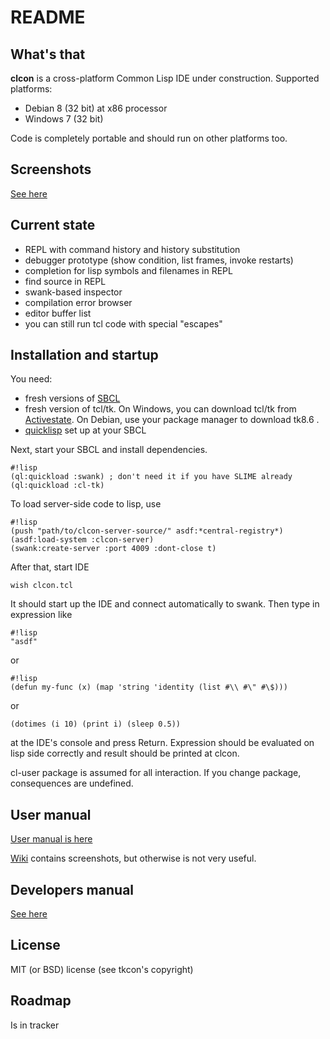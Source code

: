 # README #

## What's that
**clcon** is a cross-platform Common Lisp IDE under construction. Supported platforms: 

- Debian 8 (32 bit) at x86 processor
- Windows 7 (32 bit)

Code is completely portable and should run on other platforms too. 

## Screenshots
[See here](https://bitbucket.org/budden/clcon/wiki/Screenshots)

## Current state
- REPL with command history and history substitution
- debugger prototype (show condition, list frames, invoke restarts)
- completion for lisp symbols and filenames in REPL
- find source in REPL
- swank-based inspector 
- compilation error browser
- editor buffer list
- you can still run tcl code with special "escapes"

## Installation and startup 
You need:

- fresh versions of [SBCL](http://www.sbcl.org/platform-table.html) 
- fresh version of tcl/tk. On Windows, you can download tcl/tk from [Activestate](http://www.activestate.com/activetcl/downloads). On Debian, use your package manager to download tk8.6 . 
- [quicklisp](https://www.quicklisp.org/beta/) set up at your SBCL

Next, start your SBCL and install dependencies. 

```
#!lisp
(ql:quickload :swank) ; don't need it if you have SLIME already
(ql:quickload :cl-tk) 
```

To load server-side code to lisp, use
```
#!lisp
(push "path/to/clcon-server-source/" asdf:*central-registry*)
(asdf:load-system :clcon-server)
(swank:create-server :port 4009 :dont-close t)
```

After that, start IDE
```
wish clcon.tcl
``` 
It should start up the IDE and connect automatically to swank. 
Then type in expression like 

```
#!lisp
"asdf"
```
or
```
#!lisp
(defun my-func (x) (map 'string 'identity (list #\\ #\" #\$)))
```
or
```
(dotimes (i 10) (print i) (sleep 0.5))
```

at the IDE's console and press Return. Expression should be evaluated on lisp side correctly
and result should be printed at clcon. 

cl-user package is assumed for all interaction. If you change package, consequences are undefined.

## User manual 
[User manual is here](https://bitbucket.org/budden/clcon/src/default/doc/user-manual.md)

[Wiki](https://bitbucket.org/budden/clcon/wiki/) contains screenshots, but otherwise is not very useful. 

## Developers manual 
[See here](https://bitbucket.org/budden/clcon/src/default/doc/)

## License
MIT (or BSD) license (see tkcon's copyright)

## Roadmap
Is in tracker